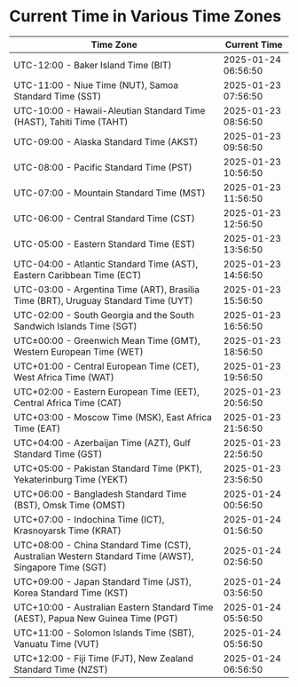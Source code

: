 # Current Time in Various Time Zones

| Time Zone | Current Time |
|-----------|--------------|
| UTC-12:00 - Baker Island Time (BIT) | 2025-01-24 06:56:50 |
| UTC-11:00 - Niue Time (NUT), Samoa Standard Time (SST) | 2025-01-23 07:56:50 |
| UTC-10:00 - Hawaii-Aleutian Standard Time (HAST), Tahiti Time (TAHT) | 2025-01-23 08:56:50 |
| UTC-09:00 - Alaska Standard Time (AKST) | 2025-01-23 09:56:50 |
| UTC-08:00 - Pacific Standard Time (PST) | 2025-01-23 10:56:50 |
| UTC-07:00 - Mountain Standard Time (MST) | 2025-01-23 11:56:50 |
| UTC-06:00 - Central Standard Time (CST) | 2025-01-23 12:56:50 |
| UTC-05:00 - Eastern Standard Time (EST) | 2025-01-23 13:56:50 |
| UTC-04:00 - Atlantic Standard Time (AST), Eastern Caribbean Time (ECT) | 2025-01-23 14:56:50 |
| UTC-03:00 - Argentina Time (ART), Brasília Time (BRT), Uruguay Standard Time (UYT) | 2025-01-23 15:56:50 |
| UTC-02:00 - South Georgia and the South Sandwich Islands Time (SGT) | 2025-01-23 16:56:50 |
| UTC±00:00 - Greenwich Mean Time (GMT), Western European Time (WET) | 2025-01-23 18:56:50 |
| UTC+01:00 - Central European Time (CET), West Africa Time (WAT) | 2025-01-23 19:56:50 |
| UTC+02:00 - Eastern European Time (EET), Central Africa Time (CAT) | 2025-01-23 20:56:50 |
| UTC+03:00 - Moscow Time (MSK), East Africa Time (EAT) | 2025-01-23 21:56:50 |
| UTC+04:00 - Azerbaijan Time (AZT), Gulf Standard Time (GST) | 2025-01-23 22:56:50 |
| UTC+05:00 - Pakistan Standard Time (PKT), Yekaterinburg Time (YEKT) | 2025-01-23 23:56:50 |
| UTC+06:00 - Bangladesh Standard Time (BST), Omsk Time (OMST) | 2025-01-24 00:56:50 |
| UTC+07:00 - Indochina Time (ICT), Krasnoyarsk Time (KRAT) | 2025-01-24 01:56:50 |
| UTC+08:00 - China Standard Time (CST), Australian Western Standard Time (AWST), Singapore Time (SGT) | 2025-01-24 02:56:50 |
| UTC+09:00 - Japan Standard Time (JST), Korea Standard Time (KST) | 2025-01-24 03:56:50 |
| UTC+10:00 - Australian Eastern Standard Time (AEST), Papua New Guinea Time (PGT) | 2025-01-24 05:56:50 |
| UTC+11:00 - Solomon Islands Time (SBT), Vanuatu Time (VUT) | 2025-01-24 05:56:50 |
| UTC+12:00 - Fiji Time (FJT), New Zealand Standard Time (NZST) | 2025-01-24 06:56:50 |
